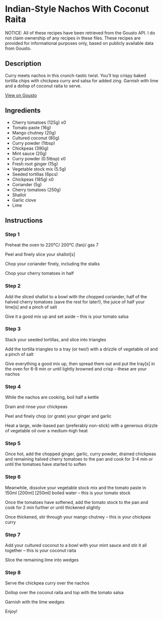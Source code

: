 # Indian-Style Nachos With Coconut Raita

NOTICE: All of these recipes have been retrieved from the Gousto API. I do not claim ownership of any recipes in these files. These recipes are provided for informational purposes only, based on publicly available data from Gousto.

## Description

Curry meets nachos in this crunch-tastic twist. You'll top crispy baked tortilla chips with chickpea curry and salsa for added zing. Garnish with lime and a dollop of coconut raita to serve.

[View on Gousto](https://www.gousto.co.uk/recipes/cookbook/indian-style-nachos-with-coconut-raita)

## Ingredients

- Cherry tomatoes (125g) x0
- Tomato paste (16g)
- Mango chutney (20g)
- Cultured coconut (80g)
- Curry powder (1tbsp)
- Chickpeas (390g)
- Mint sauce (20g)
- Curry powder (0.5tbsp) x0
- Fresh root ginger (15g)
- Vegetable stock mix (5.5g)
- Seeded tortillas (6pcs)
- Chickpeas (185g) x0
- Coriander (5g)
- Cherry tomatoes (250g)
- Shallot
- Garlic clove
- Lime

## Instructions


### Step 1

Preheat the oven to 220°C/ 200°C (fan)/ gas 7

Peel and finely slice your shallot[s]

Chop your coriander finely, including the stalks

Chop your cherry tomatoes in half


### Step 2

Add the sliced shallot to a bowl with the chopped coriander, half of the halved cherry tomatoes (save the rest for later!), the juice of half your lime[s] and a pinch of salt

Give it a good mix up and set aside – this is your tomato salsa


### Step 3

Stack your seeded tortillas, and slice into triangles

Add the tortilla triangles to a tray (or two!) with a drizzle of vegetable oil and a pinch of salt

Give everything a good mix up, then spread them out and put the tray[s] in the oven for 6-8 min or until lightly browned and crisp – these are your nachos


### Step 4

While the nachos are cooking, boil half a kettle

Drain and rinse your chickpeas

Peel and finely chop (or grate) your ginger and garlic

Heat a large, wide-based pan (preferably non-stick) with a generous drizzle of vegetable oil over a medium-high heat


### Step 5

Once hot, add the chopped ginger, garlic, curry powder, drained chickpeas and remaining halved cherry tomatoes to the pan and cook for 3-4 min or until the tomatoes have started to soften


### Step 6

Meanwhile, dissolve your vegetable stock mix and the tomato paste in 150ml <span class="text-purple">[200ml]</span> <span class="text-danger">[250ml] </span>boiled water – this is your tomato stock

Once the tomatoes have softened, add the tomato stock to the pan and cook for 2 min further or until thickened slightly

Once thickened, stir through your mango chutney – this is your chickpea curry


### Step 7

Add your cultured coconut to a bowl with your mint sauce and stir it all together – this is your coconut raita

Slice the remaining lime into wedges

### Step 8

Serve the chickpea curry over the nachos

Dollop over the coconut raita and top with the tomato salsa

Garnish with the lime wedges

Enjoy!

